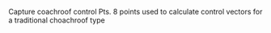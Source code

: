 Capture coachroof control Pts. 8 points used to calculate control vectors for a traditional choachroof type